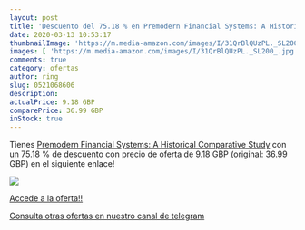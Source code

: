 ```yaml
---
layout: post
title: 'Descuento del 75.18 % en Premodern Financial Systems: A Historica'
date: 2020-03-13 10:53:17
thumbnailImage: 'https://m.media-amazon.com/images/I/31QrBlQUzPL._SL200_.jpg'
images: [ 'https://m.media-amazon.com/images/I/31QrBlQUzPL._SL200_.jpg' ]
comments: true
category: ofertas
author: ring
slug: 0521068606
description:
actualPrice: 9.18 GBP
comparePrice: 36.99 GBP
inStock: true
---
```


Tienes [Premodern Financial Systems: A Historical Comparative Study](https://www.amazon.com/dp/0521068606/?tag=redken08-20) con un 75.18 % de descuento con precio de oferta de 9.18 GBP (original: 36.99 GBP) en el siguiente enlace!

[![](https://m.media-amazon.com/images/I/31QrBlQUzPL._SL200_.jpg)](https://www.amazon.com/dp/0521068606/?tag=redken08-20)

[Accede a la oferta!!](https://www.amazon.com/dp/0521068606/?tag=redken08-20)

[Consulta otras ofertas en nuestro canal de telegram](https://t.me/s/ofertas25)

